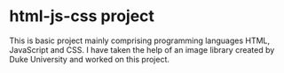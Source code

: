 # html-js-css project
 This is basic project mainly comprising programming languages HTML, JavaScript and CSS. I have taken the help of an image library created by Duke University and worked on this project.
